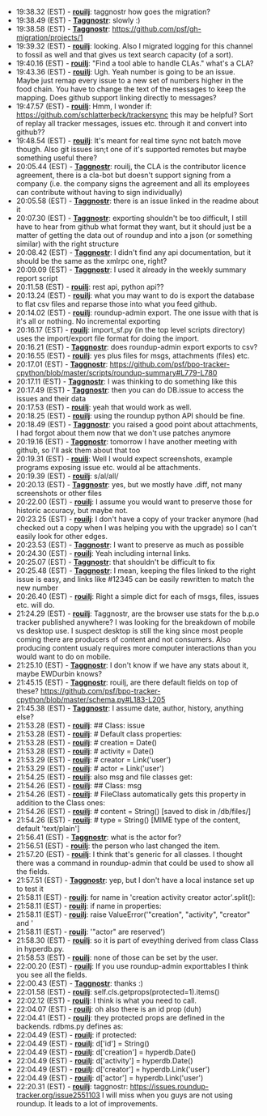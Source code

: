 * <a id="19:38.32">19:38.32 (EST)</a> - __[rouilj](https://github.com/rouilj)__: taggnostr how goes the migration?
* <a id="19:38.49">19:38.49 (EST)</a> - __[Taggnostr](https://github.com/Taggnostr)__: slowly :)
* <a id="19:38.58">19:38.58 (EST)</a> - __[Taggnostr](https://github.com/Taggnostr)__: https://github.com/psf/gh-migration/projects/1
* <a id="19:39.32">19:39.32 (EST)</a> - __[rouilj](https://github.com/rouilj)__: looking. Also I migrated logging for this channel to fossil as well and that gives us text search capacity (of a sort).
* <a id="19:40.16">19:40.16 (EST)</a> - __[rouilj](https://github.com/rouilj)__: "Find a tool able to handle CLAs." what's a CLA?
* <a id="19:43.36">19:43.36 (EST)</a> - __[rouilj](https://github.com/rouilj)__: Ugh. Yeah number is going to be an issue. Maybe just remap every issue to a new set of numbers higher in the food chain. You have to change the text of the messages to keep the mapping. Does github support linking directly to messages?
* <a id="19:47.57">19:47.57 (EST)</a> - __[rouilj](https://github.com/rouilj)__: Hmm, I wonder if: https://github.com/schlatterbeck/trackersync this may be helpful? Sort of replay all tracker messages, issues etc. through it and convert into github??
* <a id="19:48.54">19:48.54 (EST)</a> - __[rouilj](https://github.com/rouilj)__: It's meant for real time sync not batch move though. Also git issues isn;t one of it's supported remotes but maybe something useful there?
* <a id="20:05.44">20:05.44 (EST)</a> - __[Taggnostr](https://github.com/Taggnostr)__: rouilj, the CLA is the contributor licence agreement, there is a cla-bot but doesn't support signing from a company (i.e. the company signs the agreement and all its employees can contribute without having to sign individually)
* <a id="20:05.58">20:05.58 (EST)</a> - __[Taggnostr](https://github.com/Taggnostr)__: there is an issue linked in the readme about it
* <a id="20:07.30">20:07.30 (EST)</a> - __[Taggnostr](https://github.com/Taggnostr)__: exporting shouldn't be too difficult, I still have to hear from github what format they want, but it should just be a matter of getting the data out of roundup and into a json (or something similar) with the right structure
* <a id="20:08.42">20:08.42 (EST)</a> - __[Taggnostr](https://github.com/Taggnostr)__: I didn't find any api documentation, but it should be the same as the xmlrpc one, right?
* <a id="20:09.09">20:09.09 (EST)</a> - __[Taggnostr](https://github.com/Taggnostr)__: I used it already in the weekly summary report script
* <a id="20:11.58">20:11.58 (EST)</a> - __[rouilj](https://github.com/rouilj)__: rest api, python api??
* <a id="20:13.24">20:13.24 (EST)</a> - __[rouilj](https://github.com/rouilj)__: what you may want to do is export the database to flat csv files and reparse those into what you feed github.
* <a id="20:14.02">20:14.02 (EST)</a> - __[rouilj](https://github.com/rouilj)__: roundup-admin export. The one issue with that is it's all or nothing. No incremental exporting
* <a id="20:16.17">20:16.17 (EST)</a> - __[rouilj](https://github.com/rouilj)__: import_sf.py (in the top level scripts directory) uses the import/export file format for doing the import.
* <a id="20:16.21">20:16.21 (EST)</a> - __[Taggnostr](https://github.com/Taggnostr)__: does roundup-admin export exports to csv?
* <a id="20:16.55">20:16.55 (EST)</a> - __[rouilj](https://github.com/rouilj)__: yes plus files for msgs, attachments (files) etc.
* <a id="20:17.01">20:17.01 (EST)</a> - __[Taggnostr](https://github.com/Taggnostr)__: https://github.com/psf/bpo-tracker-cpython/blob/master/scripts/roundup-summary#L779-L780
* <a id="20:17.11">20:17.11 (EST)</a> - __[Taggnostr](https://github.com/Taggnostr)__: I was thinking to do something like this
* <a id="20:17.49">20:17.49 (EST)</a> - __[Taggnostr](https://github.com/Taggnostr)__: then you can do DB.issue to access the issues and their data
* <a id="20:17.53">20:17.53 (EST)</a> - __[rouilj](https://github.com/rouilj)__: yeah that would work as well.
* <a id="20:18.25">20:18.25 (EST)</a> - __[rouilj](https://github.com/rouilj)__: using the roundup python API should be fine.
* <a id="20:18.49">20:18.49 (EST)</a> - __[Taggnostr](https://github.com/Taggnostr)__: you raised a good point about attachments, I had forgot about them now that we don't use patches anymore
* <a id="20:19.16">20:19.16 (EST)</a> - __[Taggnostr](https://github.com/Taggnostr)__: tomorrow I have another meeting with github, so I'll ask them about that too
* <a id="20:19.31">20:19.31 (EST)</a> - __[rouilj](https://github.com/rouilj)__: Well I would expect screenshots, example programs exposing issue etc. would al be attachments.
* <a id="20:19.39">20:19.39 (EST)</a> - __[rouilj](https://github.com/rouilj)__: s/al/all/
* <a id="20:20.13">20:20.13 (EST)</a> - __[Taggnostr](https://github.com/Taggnostr)__: yes, but we mostly have .diff, not many screenshots or other files
* <a id="20:22.00">20:22.00 (EST)</a> - __[rouilj](https://github.com/rouilj)__: I assume you would want to preserve those for historic accuracy, but maybe not.
* <a id="20:23.25">20:23.25 (EST)</a> - __[rouilj](https://github.com/rouilj)__: I don't have a copy of your tracker anymore (had checked out a copy when I was helping you with the upgrade) so I can't easily look for other edges.
* <a id="20:23.53">20:23.53 (EST)</a> - __[Taggnostr](https://github.com/Taggnostr)__: I want to preserve as much as possible
* <a id="20:24.30">20:24.30 (EST)</a> - __[rouilj](https://github.com/rouilj)__: Yeah including internal links.
* <a id="20:25.07">20:25.07 (EST)</a> - __[Taggnostr](https://github.com/Taggnostr)__: that shouldn't be difficult to fix
* <a id="20:25.48">20:25.48 (EST)</a> - __[Taggnostr](https://github.com/Taggnostr)__: I mean, keeping the files linked to the right issue is easy, and links like #12345 can be easily rewritten to match the new number
* <a id="20:26.40">20:26.40 (EST)</a> - __[rouilj](https://github.com/rouilj)__: Right a simple dict for each of msgs, files, issues etc. will do.
* <a id="21:24.29">21:24.29 (EST)</a> - __[rouilj](https://github.com/rouilj)__: Taggnostr, are the browser use stats for the b.p.o tracker published anywhere? I was looking for the breakdown of mobile vs desktop use. I suspect desktop is still the king since most people coming there are producers of content and not consumers. Also producing content usualy requires more computer interactions than you would want to do on mobile.
* <a id="21:25.10">21:25.10 (EST)</a> - __[Taggnostr](https://github.com/Taggnostr)__: I don't know if we have any stats about it, maybe EWDurbin knows?
* <a id="21:45.15">21:45.15 (EST)</a> - __[Taggnostr](https://github.com/Taggnostr)__: rouilj, are there default fields on top of these? https://github.com/psf/bpo-tracker-cpython/blob/master/schema.py#L183-L205
* <a id="21:45.38">21:45.38 (EST)</a> - __[Taggnostr](https://github.com/Taggnostr)__: I assume date, author, history, anything else?
* <a id="21:53.28">21:53.28 (EST)</a> - __[rouilj](https://github.com/rouilj)__: ## Class: issue
* <a id="21:53.28">21:53.28 (EST)</a> - __[rouilj](https://github.com/rouilj)__: # Default class properties:
* <a id="21:53.28">21:53.28 (EST)</a> - __[rouilj](https://github.com/rouilj)__: #   creation = Date()
* <a id="21:53.28">21:53.28 (EST)</a> - __[rouilj](https://github.com/rouilj)__: #   activity = Date()
* <a id="21:53.29">21:53.29 (EST)</a> - __[rouilj](https://github.com/rouilj)__: #   creator = Link('user')
* <a id="21:53.29">21:53.29 (EST)</a> - __[rouilj](https://github.com/rouilj)__: #   actor = Link('user')
* <a id="21:54.25">21:54.25 (EST)</a> - __[rouilj](https://github.com/rouilj)__: also msg and file classes get:
* <a id="21:54.26">21:54.26 (EST)</a> - __[rouilj](https://github.com/rouilj)__: ## Class: msg
* <a id="21:54.26">21:54.26 (EST)</a> - __[rouilj](https://github.com/rouilj)__: # FileClass automatically gets this property in addition to the Class ones:
* <a id="21:54.26">21:54.26 (EST)</a> - __[rouilj](https://github.com/rouilj)__: #   content = String()    [saved to disk in <tracker home>/db/files/]
* <a id="21:54.26">21:54.26 (EST)</a> - __[rouilj](https://github.com/rouilj)__: #   type = String()       [MIME type of the content, default 'text/plain']
* <a id="21:56.41">21:56.41 (EST)</a> - __[Taggnostr](https://github.com/Taggnostr)__: what is the actor for?
* <a id="21:56.51">21:56.51 (EST)</a> - __[rouilj](https://github.com/rouilj)__: the person who last changed the item.
* <a id="21:57.20">21:57.20 (EST)</a> - __[rouilj](https://github.com/rouilj)__: I think that's generic for all classes. I thought there was a command in roundup-admin that could be used to show all the fields.
* <a id="21:57.51">21:57.51 (EST)</a> - __[Taggnostr](https://github.com/Taggnostr)__: yep, but I don't have a local instance set up to test it
* <a id="21:58.11">21:58.11 (EST)</a> - __[rouilj](https://github.com/rouilj)__: for name in 'creation activity creator actor'.split():
* <a id="21:58.11">21:58.11 (EST)</a> - __[rouilj](https://github.com/rouilj)__: if name in properties:
* <a id="21:58.11">21:58.11 (EST)</a> - __[rouilj](https://github.com/rouilj)__: raise ValueError('"creation", "activity", "creator" and '
* <a id="21:58.11">21:58.11 (EST)</a> - __[rouilj](https://github.com/rouilj)__: '"actor" are reserved')
* <a id="21:58.30">21:58.30 (EST)</a> - __[rouilj](https://github.com/rouilj)__: so it is part of eveything derived from class Class in hyperdb.py.
* <a id="21:58.53">21:58.53 (EST)</a> - __[rouilj](https://github.com/rouilj)__: none of those can be set by the user.
* <a id="22:00.20">22:00.20 (EST)</a> - __[rouilj](https://github.com/rouilj)__: If you use roundup-admin exporttables I think you see all the fields.
* <a id="22:00.43">22:00.43 (EST)</a> - __[Taggnostr](https://github.com/Taggnostr)__: thanks :)
* <a id="22:01.58">22:01.58 (EST)</a> - __[rouilj](https://github.com/rouilj)__: self.cls.getprops(protected=1).items()
* <a id="22:02.12">22:02.12 (EST)</a> - __[rouilj](https://github.com/rouilj)__: I think is what you need to call.
* <a id="22:04.07">22:04.07 (EST)</a> - __[rouilj](https://github.com/rouilj)__: oh also there is an id prop (duh)
* <a id="22:04.41">22:04.41 (EST)</a> - __[rouilj](https://github.com/rouilj)__: they protected props are defined in the backends. rdbms.py defines as:
* <a id="22:04.49">22:04.49 (EST)</a> - __[rouilj](https://github.com/rouilj)__: if protected:
* <a id="22:04.49">22:04.49 (EST)</a> - __[rouilj](https://github.com/rouilj)__: d['id'] = String()
* <a id="22:04.49">22:04.49 (EST)</a> - __[rouilj](https://github.com/rouilj)__: d['creation'] = hyperdb.Date()
* <a id="22:04.49">22:04.49 (EST)</a> - __[rouilj](https://github.com/rouilj)__: d['activity'] = hyperdb.Date()
* <a id="22:04.49">22:04.49 (EST)</a> - __[rouilj](https://github.com/rouilj)__: d['creator'] = hyperdb.Link('user')
* <a id="22:04.49">22:04.49 (EST)</a> - __[rouilj](https://github.com/rouilj)__: d['actor'] = hyperdb.Link('user')
* <a id="22:20.31">22:20.31 (EST)</a> - __[rouilj](https://github.com/rouilj)__: taggnostr: https://issues.roundup-tracker.org/issue2551103 I will miss when you guys are not using roundup. It leads to a lot of improvements.
